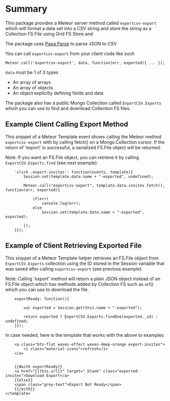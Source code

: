 # Summary
This package provides a Meteor server method called `exportcsv-export` which will format a data set into a CSV string
and store the string as a Collection FS File using Grid FS Store.and

The package uses [Papa Parse](http://papaparse.com/docs#json-to-csv) to parse JSON to CSV

You can call `exportcsv-export` from your client code like such

`Meteor.call('exportcsv-export', data, function(err, exported){ ... });`

`data` must be 1 of 3 types
* An array of arrays
* An array of objects
* An object explicitly defining fields and data

The package also has a public Mongo Collection called `ExportCSV.Exports` which you can use to find and download 
Collection FS files.

## Example Client Calling Export Method

This snippet of a Meteor Template event shows calling the Meteor method `exportcsv-export` with by calling fetch() on a
Mongo.Collection cursor. If the return of 'export' is successful, a serialized FS.File object will be returned.

Note: If you want an FS.File object, you can retrieve it by calling `ExportCSV.Exports.find` (see next example).

```Template.exportInvitesList.events({
    'click .export-invites': function(events, template){
        Session.set(template.data.name + "-exported", undefined);
        
        Meteor.call("exportcsv-export", template.data.invites.fetch(), function(err, exported){
            
            if(err)
                console.log(err);
            else
                Session.set(template.data.name + "-exported", exported);
                
        });
    }});
```
    
## Example of Client Retrieving Exported File

This snippet of a Meteor Template helper retrieves an FS.File object from `ExportCSV.Exports` collection using the ID stored
in the Session variable that was saved after calling `exportcsv-export` (see previous example). 

Note: Calling 'export' method will return a plain JSON object instead of an FS.File object which has methods added by 
Collection FS such as url() which you can use to download the file.

```Template.exportInvitesList.helpers({
    exportReady: function(){
        
        var exported = Session.get(this.name + "-exported");
        
        return exported ? ExportCSV.Exports.findOne(exported._id) : undefined;
    }});
```
    
In case needed, here is the template that works with the above to examples

```<template name="exportInvitesList">
    <a class="btn-flat waves-effect waves-deep-orange export-invites">
        <i class="material-icons">refresh</i>
    </a>
    
    
    {{#with exportReady}}
    <a href="{{this.url}}" target="_blank" class="exported-invites">Download Export</a>
    {{else}}
    <span class="grey-text">Export Not Ready</span>
    {{/with}}
</template>
```